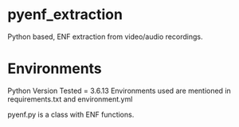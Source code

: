 # pyenf_extraction
Python based, ENF extraction from video/audio recordings. 

# Environments

Python Version Tested = 3.6.13
Environments used are mentioned in requirements.txt and environment.yml

pyenf.py is a class with ENF functions. 

